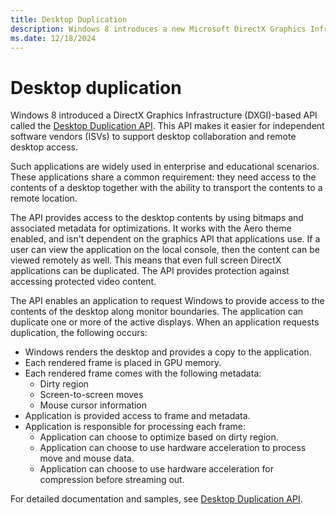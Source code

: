 ```yaml
---
title: Desktop Duplication
description: Windows 8 introduces a new Microsoft DirectX Graphics Infrastructure (DXGI)-based API to make it easier for independent software vendors (ISVs) to support desktop collaboration and remote desktop access scenarios.
ms.date: 12/18/2024
---
```


# Desktop duplication

Windows 8 introduced a DirectX Graphics Infrastructure (DXGI)-based API called the [Desktop Duplication API](/windows/win32/direct3ddxgi/desktop-dup-api). This API makes it easier for independent software vendors (ISVs) to support desktop collaboration and remote desktop access.

Such applications are widely used in enterprise and educational scenarios. These applications share a common requirement: they need access to the contents of a desktop together with the ability to transport the contents to a remote location.

The API provides access to the desktop contents by using bitmaps and associated metadata for optimizations. It works with the Aero theme enabled, and isn't dependent on the graphics API that applications use. If a user can view the application on the local console, then the content can be viewed remotely as well. This means that even full screen DirectX applications can be duplicated. The API provides protection against accessing protected video content.

The API enables an application to request Windows to provide access to the contents of the desktop along monitor boundaries. The application can duplicate one or more of the active displays. When an application requests duplication, the following occurs:

* Windows renders the desktop and provides a copy to the application.
* Each rendered frame is placed in GPU memory.
* Each rendered frame comes with the following metadata:
  * Dirty region
  * Screen-to-screen moves
  * Mouse cursor information
* Application is provided access to frame and metadata.
* Application is responsible for processing each frame:
  * Application can choose to optimize based on dirty region.
  * Application can choose to use hardware acceleration to process move and mouse data.
  * Application can choose to use hardware acceleration for compression before streaming out.

For detailed documentation and samples, see [Desktop Duplication API](/windows/win32/direct3ddxgi/desktop-dup-api).
